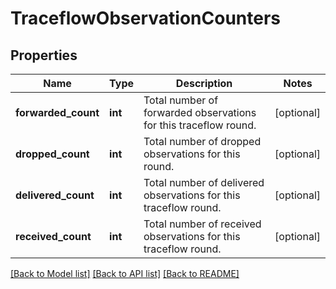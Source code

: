 # TraceflowObservationCounters

## Properties
Name | Type | Description | Notes
------------ | ------------- | ------------- | -------------
**forwarded_count** | **int** | Total number of forwarded observations for this traceflow round. | [optional] 
**dropped_count** | **int** | Total number of dropped observations for this round. | [optional] 
**delivered_count** | **int** | Total number of delivered observations for this traceflow round. | [optional] 
**received_count** | **int** | Total number of received observations for this traceflow round. | [optional] 

[[Back to Model list]](../README.md#documentation-for-models) [[Back to API list]](../README.md#documentation-for-api-endpoints) [[Back to README]](../README.md)

